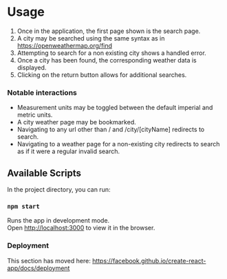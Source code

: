 
# Usage

1. Once in the application, the first page shown is the search page.
2. A city may be searched using the same syntax as in https://openweathermap.org/find
  1. Attempting to search for a non existing city shows a handled error.
3. Once a city has been found, the corresponding weather data is displayed.
4. Clicking on the return button allows for additional searches.

### Notable interactions
* Measurement units may be toggled between the default imperial and metric units.
* A city weather page may be bookmarked.
* Navigating to any url other than / and /city/[cityName] redirects to search.
* Navigating to a weather page for a non-existing city redirects to search as if it were a regular invalid search.


## Available Scripts

In the project directory, you can run:

### `npm start`

Runs the app in development mode.<br>
Open [http://localhost:3000](http://localhost:3000) to view it in the browser.


### Deployment

This section has moved here: https://facebook.github.io/create-react-app/docs/deployment

